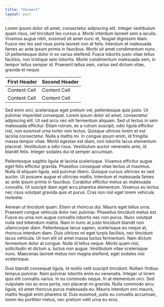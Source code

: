 ```yaml
---
title: "Vorwort"
layout: post
---
```

Lorem ipsum dolor sit amet, consectetur adipiscing elit. Integer vestibulum quam risus, vel tincidunt leo cursus a. Morbi interdum laoreet sem a iaculis. Vivamus augue nibh, euismod sit amet nunc et, feugiat dignissim diam. Fusce nec leo sed risus porta laoreet non at felis. Interdum et malesuada fames ac ante ipsum primis in faucibus. Morbi sit amet condimentum nunc. Ut pellentesque dolor in ex varius eleifend. Fusce lobortis justo vitae tellus facilisis, non tristique sem lobortis. Morbi condimentum malesuada sem, in tempor tellus semper id. Praesent tellus sem, varius sed dictum vitae, gravida et neque.

| First Header  | Second Header |
| ------------- | ------------- |
| Content Cell  | Content Cell  |
| Content Cell  | Content Cell  |

Sed enim orci, scelerisque eget pretium vel, pellentesque quis justo. Ut pulvinar imperdiet consequat. Lorem ipsum dolor sit amet, consectetur adipiscing elit. Ut sed arcu nec elit fermentum aliquam. Sed ut lectus in sem malesuada efficitur. Etiam rutrum, ex a rutrum suscipit, odio ligula efficitur nisl, non euismod urna tortor non lectus. Quisque ultrices lorem et est lacinia consectetur. Nulla a mattis mi. In congue ipsum enim, id fringilla massa tempor vitae. Morbi egestas est diam, non lobortis lacus elementum placerat. Vestibulum a odio risus. Vestibulum auctor venenatis ante, id blandit felis. Integer sodales dui id semper accumsan.

Pellentesque sagittis ligula at lacinia scelerisque. Vivamus efficitur augue eget felis efficitur gravida. Phasellus consequat vitae lectus ut maximus. Nulla id aliquam ligula, sed pulvinar libero. Quisque cursus ultricies ex sed auctor. Ut posuere augue et ultricies mattis. Interdum et malesuada fames ac ante ipsum primis in faucibus. Curabitur efficitur metus ac malesuada convallis. Ut suscipit diam eget arcu pharetra elementum. Vivamus eu lectus nec risus volutpat gravida quis et purus. Cras non nisl eget lorem vehicula molestie.

Aenean ut tincidunt quam. Etiam ut rhoncus dui. Mauris eget tellus urna. Praesent congue vehicula dolor nec pulvinar. Phasellus tincidunt metus est. Fusce eu urna non augue convallis lobortis nec non purus. Nunc volutpat nulla sed bibendum mattis. Nam in nunc at justo tincidunt blandit non ullamcorper diam. Pellentesque lacus sapien, scelerisque eu neque at, rhoncus interdum diam. Duis ultrices mi eget turpis facilisis, nec tincidunt lacus vehicula. Ut non elit sit amet massa luctus fermentum. Nam dictum fermentum dolor at congue. Nulla id tellus neque. Morbi quam nisl, sollicitudin et dictum a, luctus non augue. Vestibulum vitae scelerisque nunc. Maecenas laoreet metus non magna eleifend, eget sodales nisi scelerisque.

Duis blandit consequat ligula, id mollis velit suscipit tincidunt. Nullam finibus tempus pulvinar. Nam pulvinar lobortis enim eu venenatis. Integer ut lorem quis elit convallis varius. In eu commodo neque. In at elementum orci. Sed vulputate nisi ac eros porta, non placerat mi gravida. Nulla commodo arcu ligula, sit amet rhoncus purus malesuada eu. Mauris interdum orci mauris, mattis feugiat enim pharetra id. Duis euismod, justo eu convallis accumsan, lorem leo porttitor metus, nec pretium velit urna eu eros.

